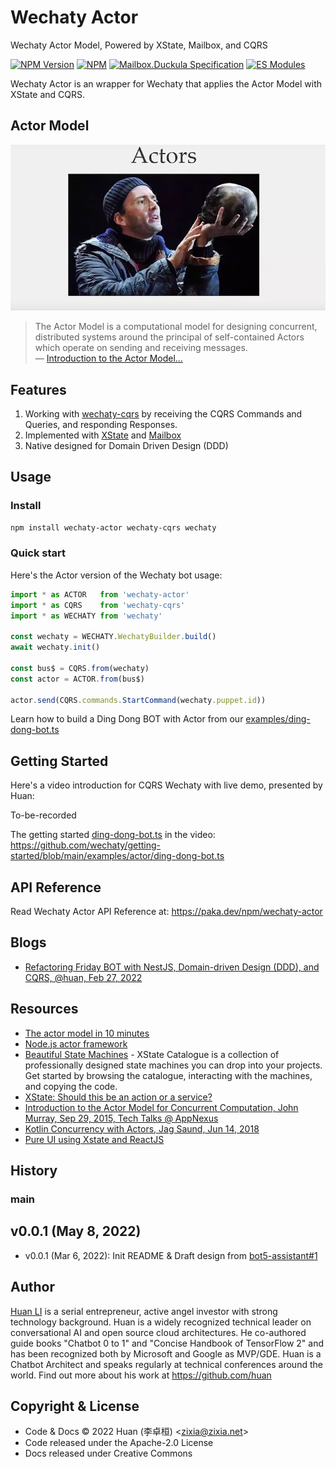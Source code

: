 # Wechaty Actor

Wechaty Actor Model, Powered by XState, Mailbox, and CQRS

[![NPM Version](https://img.shields.io/npm/v/wechaty-actor?color=brightgreen)](https://www.npmjs.com/package/wechaty-actor)
[![NPM](https://github.com/wechaty/actor/workflows/NPM/badge.svg)](https://github.com/wechaty/actor/actions?query=workflow%3ANPM)
[![Mailbox.Duckula Specification](https://img.shields.io/badge/Specification-Mailbox.Duckula-blueviolet)](https://github.com/huan/mailbox#duckula-specification)
[![ES Modules](https://img.shields.io/badge/ES-Modules-brightgreen)](https://github.com/Chatie/tsconfig/issues/16)

Wechaty Actor is an wrapper for Wechaty
that applies the Actor Model with XState and CQRS.

## Actor Model

![Actors](docs/images/actor.webp)

> The Actor Model is a computational model for designing concurrent,
  distributed systems around the principal of self-contained Actors
  which operate on sending and receiving messages.  
> &mdash; [Introduction to the Actor Model...](https://medium.com/xandr-tech/introduction-to-the-actor-model-for-concurrent-computation-56c0391f8f92)

## Features

1. Working with [wechaty-cqrs](https://github.com/wechaty/cqrs) by receiving
  the CQRS Commands and Queries, and responding Responses.
2. Implemented with [XState](https://xstate.js.org/) and [Mailbox](https://github.com/huan/mailbox)
3. Native designed for Domain Driven Design (DDD)

## Usage

### Install

```sh
npm install wechaty-actor wechaty-cqrs wechaty
```

### Quick start

Here's the Actor version of the Wechaty bot usage:

```ts
import * as ACTOR   from 'wechaty-actor'
import * as CQRS    from 'wechaty-cqrs'
import * as WECHATY from 'wechaty'

const wechaty = WECHATY.WechatyBuilder.build()
await wechaty.init()

const bus$ = CQRS.from(wechaty)
const actor = ACTOR.from(bus$)

actor.send(CQRS.commands.StartCommand(wechaty.puppet.id))
```

Learn how to build a Ding Dong BOT with Actor from our [examples/ding-dong-bot.ts](https://github.com/wechaty/actor/blob/main/examples/ding-dong-bot.ts)

## Getting Started

Here's a video introduction for CQRS Wechaty with live demo, presented by Huan:

To-be-recorded

The getting started [ding-dong-bot.ts](https://github.com/wechaty/getting-started/blob/main/examples/actor/ding-dong-bot.ts)
in the video: <https://github.com/wechaty/getting-started/blob/main/examples/actor/ding-dong-bot.ts>

## API Reference

Read Wechaty Actor API Reference at: <https://paka.dev/npm/wechaty-actor>

## Blogs

- [Refactoring Friday BOT with NestJS, Domain-driven Design (DDD), and CQRS, @huan, Feb 27, 2022](https://wechaty.js.org/2022/02/27/refactoring-friday-bot-with-nestjs-ddd-cqrs/)

## Resources

- [The actor model in 10 minutes](https://www.brianstorti.com/the-actor-model/)
- [Node.js actor framework](https://github.com/untu/comedy)
- [Beautiful State Machines](https://xstate-catalogue.com/) - XState Catalogue is
  a collection of professionally designed state machines you can drop into your projects.
  Get started by browsing the catalogue, interacting with the machines,
  and copying the code.
- [XState: Should this be an action or a service?](https://dev.to/mpocock1/xstate-should-this-be-an-action-or-a-service-2cp0)
- [Introduction to the Actor Model for Concurrent Computation, John Murray, Sep 29, 2015, Tech Talks @ AppNexus](https://www.youtube.com/watch?v=lPTqcecwkJg)
- [Kotlin Concurrency with Actors, Jag Saund, Jun 14, 2018](https://medium.com/@jagsaund/kotlin-concurrency-with-actors-34bd12531182)
- [Pure UI using Xstate and ReactJS](https://dev.to/cris_o/pure-ui-using-xstate-and-reactjs-5em7)

## History

### main

## v0.0.1 (May 8, 2022)

- v0.0.1 (Mar 6, 2022): Init README & Draft design from [bot5-assistant#1](https://github.com/wechaty/bot5-assistant/pull/1)

## Author

[Huan LI](http://linkedin.com/in/zixia) is a serial entrepreneur,
active angel investor with strong technology background.
Huan is a widely recognized technical leader on conversational AI
and open source cloud architectures.
He co-authored guide books "Chatbot 0 to 1" and "Concise Handbook of TensorFlow 2"
and has been recognized both by Microsoft and Google as MVP/GDE.
Huan is a Chatbot Architect and speaks regularly
at technical conferences around the world.
Find out more about his work at <https://github.com/huan>

## Copyright & License

- Code & Docs © 2022 Huan (李卓桓) \<zixia@zixia.net\>
- Code released under the Apache-2.0 License
- Docs released under Creative Commons
